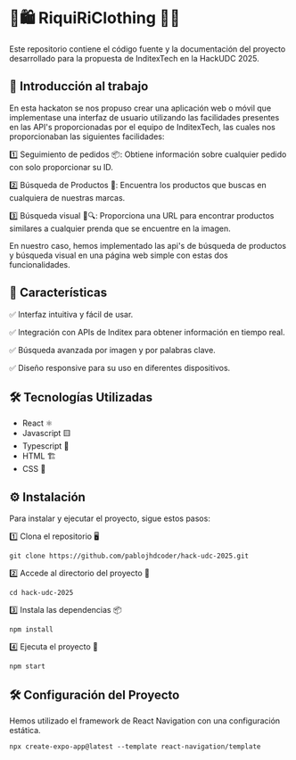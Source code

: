 # 👕🛍️ RiquiRiClothing 👗👠

Este repositorio contiene el código fuente y la documentación del proyecto desarrollado para la propuesta de InditexTech en la HackUDC 2025.

## 📌 Introducción al trabajo

En esta hackaton se nos propuso crear una aplicación web o móvil que implementase una interfaz de usuario utilizando las facilidades presentes en las API's proporcionadas por el equipo de InditexTech, las cuales nos proporcionaban las siguientes facilidades:

1️⃣ Seguimiento de pedidos 📦: Obtiene información sobre cualquier pedido con solo proporcionar su ID.

2️⃣ Búsqueda de Productos 🛒: Encuentra los productos que buscas en cualquiera de nuestras marcas.

3️⃣ Búsqueda visual 📸🔍: Proporciona una URL para encontrar productos similares a cualquier prenda que se encuentre en la imagen.

En nuestro caso, hemos implementado las api's de búsqueda de productos y búsqueda visual en una página web simple con estas dos funcionalidades.

## 🚀 Características

✅ Interfaz intuitiva y fácil de usar.

✅ Integración con APIs de Inditex para obtener información en tiempo real.

✅ Búsqueda avanzada por imagen y por palabras clave.

✅ Diseño responsive para su uso en diferentes dispositivos.

## 🛠️ Tecnologías Utilizadas
- React ⚛️
- Javascript 🟨
- Typescript 🔷
- HTML 🏗️
- CSS 🎨

## ⚙️ Instalación

Para instalar y ejecutar el proyecto, sigue estos pasos:

1️⃣ Clona el repositorio 🖥️
````
git clone https://github.com/pablojhdcoder/hack-udc-2025.git
````
2️⃣ Accede al directorio del proyecto 📂
````
cd hack-udc-2025
````
3️⃣ Instala las dependencias 📦
````
npm install
````
4️⃣ Ejecuta el proyecto 🚀
````
npm start
````

## 🛠️ Configuración del Proyecto

Hemos utilizado el framework de React Navigation con una configuración estática.
```
npx create-expo-app@latest --template react-navigation/template
```
